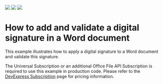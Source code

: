 <!-- default badges list -->
![](https://img.shields.io/endpoint?url=https://codecentral.devexpress.com/api/v1/VersionRange/307419228/20.2.3%2B)
[![](https://img.shields.io/badge/Open_in_DevExpress_Support_Center-FF7200?style=flat-square&logo=DevExpress&logoColor=white)](https://supportcenter.devexpress.com/ticket/details/T943222)
[![](https://img.shields.io/badge/📖_How_to_use_DevExpress_Examples-e9f6fc?style=flat-square)](https://docs.devexpress.com/GeneralInformation/403183)
<!-- default badges end -->
# How to add and validate a digital signature in a Word document

This example illustrates how to apply a digital signature to a Word document and validate this signature.  
  
The Universal Subscription or an additional Office File API Subscription is required to use this example in production code. Please refer to the [DevExpress Subscription](https://www.devexpress.com/Subscriptions/) page for pricing information.
